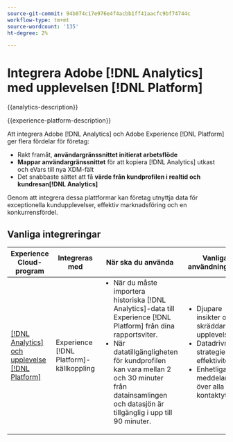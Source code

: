 ```yaml
---
source-git-commit: 94b074c17e976e4f4acbb1ff41aacfc9bf74744c
workflow-type: tm+mt
source-wordcount: '135'
ht-degree: 2%

---
```



# Integrera Adobe [!DNL Analytics] med upplevelsen [!DNL Platform]

{{analytics-description}}

{{experience-platform-description}}

Att integrera Adobe [!DNL Analytics] och Adobe Experience [!DNL Platform] ger flera fördelar för företag:

+ Rakt framåt, **användargränssnittet initierat arbetsflöde**
+ **Mappar användargränssnittet** för att kopiera [!DNL Analytics] utkast och eVars till nya XDM-fält
+ Det snabbaste sättet att få **värde från kundprofilen i realtid och kundresan[!DNL Analytics]**

Genom att integrera dessa plattformar kan företag utnyttja data för exceptionella kundupplevelser, effektiv marknadsföring och en konkurrensfördel.

## Vanliga integreringar

<table>
    <thead>
        <tr>
            <th>Experience Cloud-program</th>
            <th>Integreras med</th>
            <th>När ska du använda</th>
            <th>Vanliga användningsfall</th>
        </tr>
    </thead>
    <tbody>
        <tr>
            <td><a href="https://experienceleague.adobe.com/docs/experience-platform/sources/ui-tutorials/create/adobe-applications/analytics.html?lang=sv-SE" target="_blank" rel="noreferrer">[!DNL Analytics] och upplevelse [!DNL Platform]</a></td>
            <td>Experience [!DNL Platform]-källkoppling</td>
            <td>
                <ul style="margin-top: 0;">
                    <li>När du måste importera historiska [!DNL Analytics]-data till Experience [!DNL Platform] från dina rapportsviter.</li>
                    <li>När datatillgängligheten för kundprofilen kan vara mellan 2 och 30 minuter från datainsamlingen och datasjön är tillgänglig i upp till 90 minuter.</li>
                </ul>
            </td>
            <td>
                <ul style="margin-top: 0;">
                    <li>Djupare insikter om skräddarsydda upplevelser.</li>
                    <li>Datadrivna strategier ökar effektiviteten.</li>
                    <li>Enhetliga meddelanden över alla kontaktytor.</li>
                </ul>
            </td>
        </tr>
    </tbody>          
</table>
